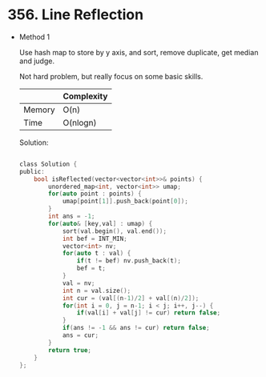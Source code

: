 # 356. Line Reflection 
- Method 1

    Use hash map to store by y axis, and sort, remove duplicate, get median and judge.

    Not hard problem, but really focus on some basic skills.

    | |   Complexity  |
    | ----------- | ----------- | 
    |  Memory     | O(n) | 
    |      Time       |  O(nlogn) | 


    Solution:

    ``` h

    class Solution {
    public:
        bool isReflected(vector<vector<int>>& points) {
            unordered_map<int, vector<int>> umap;
            for(auto point : points) {
                umap[point[1]].push_back(point[0]);
            }
            int ans = -1;
            for(auto& [key,val] : umap) {
                sort(val.begin(), val.end());
                int bef = INT_MIN;
                vector<int> nv;
                for(auto t : val) {
                    if(t != bef) nv.push_back(t);
                    bef = t;
                }
                val = nv;
                int n = val.size();
                int cur = (val[(n-1)/2] + val[(n)/2]);
                for(int i = 0, j = n-1; i < j; i++, j--) {
                    if(val[i] + val[j] != cur) return false;
                }
                if(ans != -1 && ans != cur) return false;
                ans = cur;
            }
            return true;
        }
    };

    ```

<!-- - Method 2

    This is another method.

    | |   Complexity  |
    | ----------- | ----------- | 
    |  Memory     | O(n) | 
    |      Time       |  O(n) | 


    Solution:

    ``` h



    ```

- Additional Knowledge:
       
    Here are some additional knowledge.



<br> -->